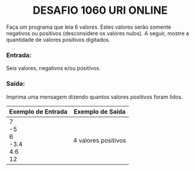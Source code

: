 <center><h1>DESAFIO 1060 URI ONLINE</h1></center>

Faça um programa que leia 6 valores. Estes valores serão somente negativos ou positivos (desconsidere os valores nulos). A seguir, mostre a quantidade de valores positivos digitados.

<h3>Entrada:</h3>

Seis valores, negativos e/ou positivos.

<h3>Saída:</h3>

Imprima uma mensagem dizendo quantos valores positivos foram lidos.

| Exemplo de Entrada                          |  Exemplo de Saída   |
| ------------------------------------------- | :-----------------: |
| 7<br />-5<br />6<br />-3.4<br />4.6<br />12 | 4 valores positivos |
